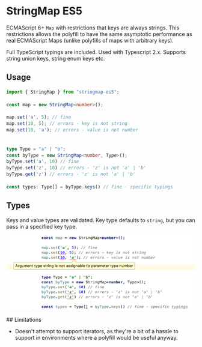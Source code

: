 # StringMap ES5

ECMAScript 6+ `Map` with restrictions that keys are always strings. This restrictions allows the polyfill to have the same asymptotic performance as real ECMAScript Maps (unlike polyfills of maps with arbitrary keys).

Full TypeScript typings are included. Used with Typescript 2.x. Supports string union keys, string enum keys etc.

## Usage

```typescript
import { StringMap } from "stringmap-es5";

const map = new StringMap<number>();

map.set('a', 5); // fine
map.set(10, 5); // errors - key is not string
map.set(10, 'a'); // errors - value is not number


type Type = "a" | "b";
const byType = new StringMap<number, Type>();
byType.set('a', 10) // fine
byType.set('z', 10) // errors - 'z' is not 'a' | 'b'
byType.get('z') // errors - 'z' is not 'a' | 'b'

const types: Type[] = byType.keys() // fine - specific typings
```

## Types

Keys and value types are validated. Key type defaults to `string`, but you can pass in a specified key type.

![demonstrates types being used in an editor](docs/typings.png)

## Limitations

- Doesn't attempt to support iterators, as they're a bit of a hassle to support in environments where a polyfill would be useful anyway.
